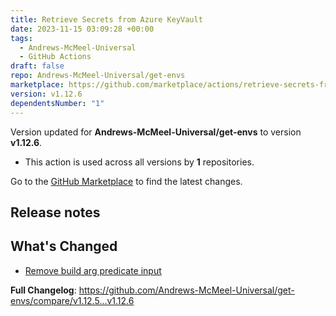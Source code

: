 ```yaml
---
title: Retrieve Secrets from Azure KeyVault
date: 2023-11-15 03:09:28 +00:00
tags:
  - Andrews-McMeel-Universal
  - GitHub Actions
draft: false
repo: Andrews-McMeel-Universal/get-envs
marketplace: https://github.com/marketplace/actions/retrieve-secrets-from-azure-keyvault
version: v1.12.6
dependentsNumber: "1"
---
```



Version updated for **Andrews-McMeel-Universal/get-envs** to version **v1.12.6**.
- This action is used across all versions by **1** repositories.

Go to the [GitHub Marketplace](https://github.com/marketplace/actions/retrieve-secrets-from-azure-keyvault) to find the latest changes.

## Release notes

<!-- Release notes generated using configuration in .github/release.yml at main -->

## What's Changed
 - [Remove build arg predicate input](https://github.com/Andrews-McMeel-Universal/get-envs/commit/993479ff30da8277a3bfcd662778f49854552637)

**Full Changelog**: https://github.com/Andrews-McMeel-Universal/get-envs/compare/v1.12.5...v1.12.6
